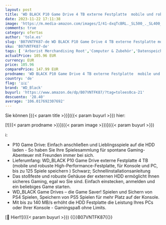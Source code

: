 ```yaml
---
layout: post
title: 'WD BLACK P10 Game Drive 4 TB externe Festplatte  mobile und robuste High-Perfomance-Festplatte  für Konsole und PC  bis zu 125 Spiele speichern  Schwarz'
date: 2023-11-22 17:11:38
image: 'https://m.media-amazon.com/images/I/41-dxqTcBRL._SL500_._SL400_.jpg'
comments: true
category: ofertas
author: 'tole.es'
slug: 'B07VNTFK87-de WD BLACK P10 Game Drive 4 TB externe Festplatte mobile und...'
sku: 'B07VNTFK87-de'
tags: [ 'Arborist Merchandising Root','Computer & Zubehör','Datenspeicher','Externe Datenspeicher','Externe SSD','PC gaming components','Self Service','Special Features Stores','a4cbee59-f823-40fe-831a-7de64f655f6f_0','a4cbee59-f823-40fe-831a-7de64f655f6f_9701','wd_black','🇩🇪', ]
actualPrice: 105.96 EUR
currency: EUR
price: 105.96
comparePrice: 147.99 EUR
prodname: 'WD BLACK P10 Game Drive 4 TB externe Festplatte  mobile und robuste High-Perfomance-Festplatte  für Konsole und PC  bis zu 125 Spiele speichern  Schwarz'
country: 'de'
flag: '🇩🇪'
brand: 'WD_Black'
buyurl: 'https://www.amazon.de/dp/B07VNTFK87/?tag=tolees0ca-21'
descuento: '28.40'
average: '106.017692307692'
---
```


Sie können [{{< param title >}}]({{< param buyurl >}}) hier:

[![{{< param prodname >}}]({{< param image >}})]({{< param buyurl >}})

ℹ️:

- P10 Game Drive: Einfach anschließen und Lieblingsspiele auf die HDD laden - So haben Sie Ihre Spielesammlung für spontane Gaming-Abenteuer mit Freunden immer bei sich.
- Lieferumfang: WD_BLACK P10 Game Drive externe Festplatte 4 TB (mobile und robuste High-Performance-Festplatte, für Konsole und PC, bis zu 125 Spiele speichern ) Schwarz; Schnellinstallationsanleitung
- Das stoßfeste und robuste Gehäuse der externen HDD ermöglicht Ihnen sicheres Gaming, egal wo Sie sind. Einfach einstecken, anmelden und ein beliebiges Game starten.
- WD_BLACK Game Drives – die Game Saver! Spielen und Sichern von PS4 Spielen, Speichern von PS5 Spielen für mehr Platz auf der Konsole.
- Mit bis zu 140 MB/s erhöht die HDD Festplatte die Leistung Ihres PCs oder Ihrer Konsole - Gamingspaß ohne Limits.

[🛒 Hier!!]({{< param buyurl >}})
{{<world>}}B07VNTFK87{{</world>}}
